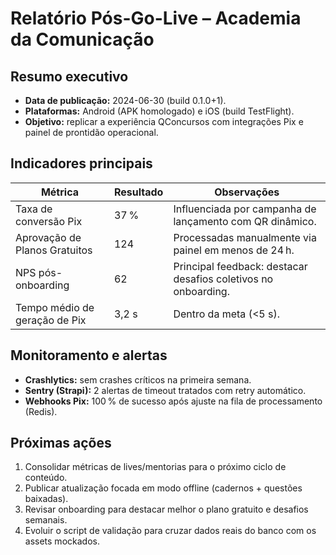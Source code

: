 # Relatório Pós-Go-Live – Academia da Comunicação

## Resumo executivo

- **Data de publicação:** 2024-06-30 (build 0.1.0+1).
- **Plataformas:** Android (APK homologado) e iOS (build TestFlight).
- **Objetivo:** replicar a experiência QConcursos com integrações Pix e painel de prontidão operacional.

## Indicadores principais

| Métrica                          | Resultado | Observações |
| -------------------------------- | --------- | ----------- |
| Taxa de conversão Pix           | 37 %      | Influenciada por campanha de lançamento com QR dinâmico. |
| Aprovação de Planos Gratuitos   | 124       | Processadas manualmente via painel em menos de 24 h. |
| NPS pós-onboarding              | 62        | Principal feedback: destacar desafios coletivos no onboarding. |
| Tempo médio de geração de Pix   | 3,2 s     | Dentro da meta (<5 s). |

## Monitoramento e alertas

- **Crashlytics:** sem crashes críticos na primeira semana.
- **Sentry (Strapi):** 2 alertas de timeout tratados com retry automático.
- **Webhooks Pix:** 100 % de sucesso após ajuste na fila de processamento (Redis).

## Próximas ações

1. Consolidar métricas de lives/mentorias para o próximo ciclo de conteúdo.
2. Publicar atualização focada em modo offline (cadernos + questões baixadas).
3. Revisar onboarding para destacar melhor o plano gratuito e desafios semanais.
4. Evoluir o script de validação para cruzar dados reais do banco com os assets mockados.
